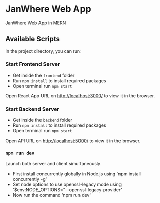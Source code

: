 # JanWhere Web App

JanWhere Web App in MERN

## Available Scripts

In the project directory, you can run:

### Start Frontend Server

- Get inside the `frontend` folder
- Run `npm install` to install required packages 
- Open terminal run `npm start`

Open React App URL on [http://localhost:3000/](http://localhost:3000/) to view it in the browser.


### Start Backend Server

- Get inside the `backend` folder
- Run `npm install` to install required packages 
- Open terminal run `npm start`

Open API URL on [http://localhost:5000/](http://localhost:5000/) to view it in the browser.

### `npm run dev`

Launch both server and client simultaneously
- First install concurrently globally in Node.js using 'npm install concurrently -g'
- Set node options to use openssl-legacy mode using '$env:NODE_OPTIONS="--openssl-legacy-provider'
- Now run the command 'npm run dev'